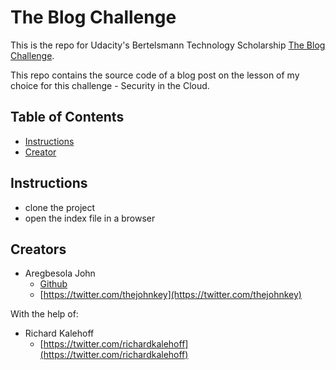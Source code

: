 # The Blog Challenge

This is the repo for Udacity's Bertelsmann Technology Scholarship [The Blog Challenge](https://sites.google.com/udacity.com/bertelsmann-challenge/home?authuser=0). 

This repo contains the source code of a blog post on the lesson of my choice for this challenge - Security in the Cloud.

## Table of Contents

* [Instructions](#instructions)
* [Creator](#creators)

## Instructions

* clone the project
* open the index file in a browser

## Creators
* Aregbesola John
    - [Github](https://github.com/AregbesolaOJ)
    - [https://twitter.com/thejohnkey](https://twitter.com/thejohnkey)

With the help of:
* Richard Kalehoff
    - [https://twitter.com/richardkalehoff](https://twitter.com/richardkalehoff)
